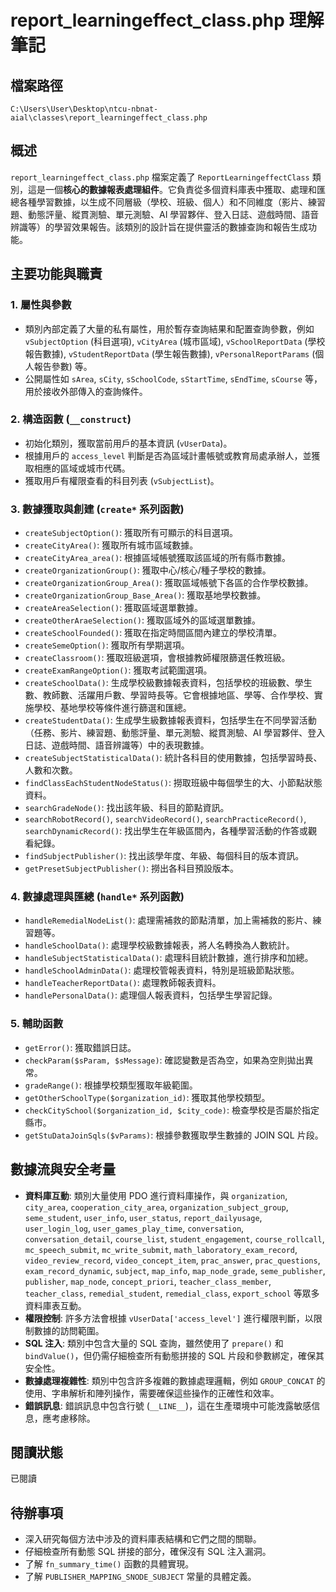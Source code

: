 # report_learningeffect_class.php 理解筆記

## 檔案路徑
`C:\Users\User\Desktop\ntcu-nbnat-aial\classes\report_learningeffect_class.php`

## 概述
`report_learningeffect_class.php` 檔案定義了 `ReportLearningeffectClass` 類別，這是一個**核心的數據報表處理組件**。它負責從多個資料庫表中獲取、處理和匯總各種學習數據，以生成不同層級（學校、班級、個人）和不同維度（影片、練習題、動態評量、縱貫測驗、單元測驗、AI 學習夥伴、登入日誌、遊戲時間、語音辨識等）的學習效果報告。該類別的設計旨在提供靈活的數據查詢和報告生成功能。

## 主要功能與職責

### 1. 屬性與參數
- 類別內部定義了大量的私有屬性，用於暫存查詢結果和配置查詢參數，例如 `vSubjectOption` (科目選項), `vCityArea` (城市區域), `vSchoolReportData` (學校報告數據), `vStudentReportData` (學生報告數據), `vPersonalReportParams` (個人報告參數) 等。
- 公開屬性如 `sArea`, `sCity`, `sSchoolCode`, `sStartTime`, `sEndTime`, `sCourse` 等，用於接收外部傳入的查詢條件。

### 2. 構造函數 (`__construct`)
- 初始化類別，獲取當前用戶的基本資訊 (`vUserData`)。
- 根據用戶的 `access_level` 判斷是否為區域計畫帳號或教育局處承辦人，並獲取相應的區域或城市代碼。
- 獲取用戶有權限查看的科目列表 (`vSubjectList`)。

### 3. 數據獲取與創建 (`create*` 系列函數)
- `createSubjectOption()`: 獲取所有可顯示的科目選項。
- `createCityArea()`: 獲取所有城市區域數據。
- `createCityArea_area()`: 根據區域帳號獲取該區域的所有縣市數據。
- `createOrganizationGroup()`: 獲取中心/核心/種子學校的數據。
- `createOrganizationGroup_Area()`: 獲取區域帳號下各區的合作學校數據。
- `createOrganizationGroup_Base_Area()`: 獲取基地學校數據。
- `createAreaSelection()`: 獲取區域選單數據。
- `createOtherAraeSelection()`: 獲取區域外的區域選單數據。
- `createSchoolFounded()`: 獲取在指定時間區間內建立的學校清單。
- `createSemeOption()`: 獲取所有學期選項。
- `createClassroom()`: 獲取班級選項，會根據教師權限篩選任教班級。
- `createExamRangeOption()`: 獲取考試範圍選項。
- `createSchoolData()`: 生成學校級數據報表資料，包括學校的班級數、學生數、教師數、活躍用戶數、學習時長等。它會根據地區、學等、合作學校、實施學校、基地學校等條件進行篩選和匯總。
- `createStudentData()`: 生成學生級數據報表資料，包括學生在不同學習活動（任務、影片、練習題、動態評量、單元測驗、縱貫測驗、AI 學習夥伴、登入日誌、遊戲時間、語音辨識等）中的表現數據。
- `createSubjectStatisticalData()`: 統計各科目的使用數據，包括學習時長、人數和次數。
- `findClassEachStudentNodeStatus()`: 撈取班級中每個學生的大、小節點狀態資料。
- `searchGradeNode()`: 找出該年級、科目的節點資訊。
- `searchRobotRecord()`, `searchVideoRecord()`, `searchPracticeRecord()`, `searchDynamicRecord()`: 找出學生在年級區間內，各種學習活動的作答或觀看紀錄。
- `findSubjectPublisher()`: 找出該學年度、年級、每個科目的版本資訊。
- `getPresetSubjectPublisher()`: 撈出各科目預設版本。

### 4. 數據處理與匯總 (`handle*` 系列函數)
- `handleRemedialNodeList()`: 處理需補救的節點清單，加上需補救的影片、練習題等。
- `handleSchoolData()`: 處理學校級數據報表，將人名轉換為人數統計。
- `handleSubjectStatisticalData()`: 處理科目統計數據，進行排序和加總。
- `handleSchoolAdminData()`: 處理校管報表資料，特別是班級節點狀態。
- `handleTeacherReportData()`: 處理教師報表資料。
- `handlePersonalData()`: 處理個人報表資料，包括學生學習記錄。

### 5. 輔助函數
- `getError()`: 獲取錯誤日誌。
- `checkParam($sParam, $sMessage)`: 確認變數是否為空，如果為空則拋出異常。
- `gradeRange()`: 根據學校類型獲取年級範圍。
- `getOtherSchoolType($organization_id)`: 獲取其他學校類型。
- `checkCitySchool($organization_id, $city_code)`: 檢查學校是否屬於指定縣市。
- `getStuDataJoinSqls($vParams)`: 根據參數獲取學生數據的 JOIN SQL 片段。

## 數據流與安全考量
- **資料庫互動**: 類別大量使用 PDO 進行資料庫操作，與 `organization`, `city_area`, `cooperation_city_area`, `organization_subject_group`, `seme_student`, `user_info`, `user_status`, `report_dailyusage`, `user_login_log`, `user_games_play_time`, `conversation`, `conversation_detail`, `course_list`, `student_engagement`, `course_rollcall`, `mc_speech_submit`, `mc_write_submit`, `math_laboratory_exam_record`, `video_review_record`, `video_concept_item`, `prac_answer`, `prac_questions`, `exam_record_dynamic`, `subject`, `map_info`, `map_node_grade`, `seme_publisher`, `publisher`, `map_node`, `concept_priori`, `teacher_class_member`, `teacher_class`, `remedial_student`, `remedial_class`, `export_school` 等眾多資料庫表互動。
- **權限控制**: 許多方法會根據 `vUserData['access_level']` 進行權限判斷，以限制數據的訪問範圍。
- **SQL 注入**: 類別中包含大量的 SQL 查詢，雖然使用了 `prepare()` 和 `bindValue()`，但仍需仔細檢查所有動態拼接的 SQL 片段和參數綁定，確保其安全性。
- **數據處理複雜性**: 類別中包含許多複雜的數據處理邏輯，例如 `GROUP_CONCAT` 的使用、字串解析和陣列操作，需要確保這些操作的正確性和效率。
- **錯誤訊息**: 錯誤訊息中包含行號 (`__LINE__`)，這在生產環境中可能洩露敏感信息，應考慮移除。

## 閱讀狀態
已閱讀

## 待辦事項
- 深入研究每個方法中涉及的資料庫表結構和它們之間的關聯。
- 仔細檢查所有動態 SQL 拼接的部分，確保沒有 SQL 注入漏洞。
- 了解 `fn_summary_time()` 函數的具體實現。
- 了解 `PUBLISHER_MAPPING_SNODE_SUBJECT` 常量的具體定義。
